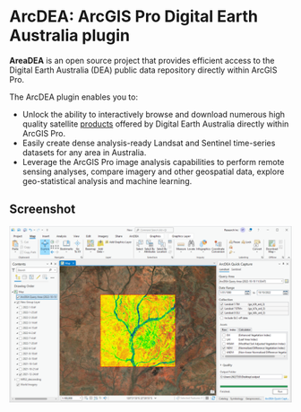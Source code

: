# ArcDEA: ArcGIS Pro Digital Earth Australia plugin
**AreaDEA** is an open source project that provides efficient access to the Digital Earth Australia (DEA) public data repository directly within ArcGIS Pro.

The ArcDEA plugin enables you to:
* Unlock the ability to interactively browse and download numerous high quality satellite [products](https://www.dea.ga.gov.au/products) offered by Digital Earth Australia directly within ArcGIS Pro.
* Easily create dense analysis-ready Landsat and Sentinel time-series datasets for any area in Australia.
* Leverage the ArcGIS Pro image analysis capabilities to perform remote sensing analyses, compare imagery and other geospatial data, explore geo-statistical analysis and machine learning.

## Screenshot

![alt text](ArcDEA/Documentation/Screenshots/arcdea_prototype_screenshot_v001.png?raw=true "ArcDEA prototype screenshot.")
